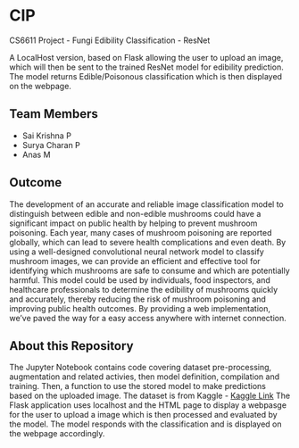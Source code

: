 # CIP

CS6611 Project - Fungi Edibility Classification - ResNet

A LocalHost version, based on Flask allowing the user to upload an image, which will then be sent to the trained ResNet model for edibility prediction.
The model returns Edible/Poisonous classification which is then displayed on the webpage. 


## Team Members 
- Sai Krishna P
- Surya Charan P
- Anas M

## Outcome 
The development of an accurate and reliable image classification model to distinguish between edible and non-edible mushrooms could have a significant impact on public health by helping to prevent mushroom poisoning. Each year, many cases of mushroom poisoning are reported globally, which can lead to severe health complications and even death. By using a well-designed convolutional neural network model to classify mushroom images, we can provide an efficient and effective tool for identifying which mushrooms are safe to consume and which are potentially harmful. This model could be used by individuals, food inspectors, and healthcare professionals to determine the edibility of mushrooms quickly and accurately, thereby reducing the risk of mushroom poisoning and improving public health outcomes. By providing a web implementation, we’ve paved the way for a easy access anywhere with internet connection.  

## About this Repository
The Jupyter Notebook contains code covering dataset pre-processing, augmentation and related activies, then model definition, compilation and training. Then, a function to use the stored model to make predictions based on the uploaded image. 
The dataset is from Kaggle - [Kaggle Link](https://www.kaggle.com/datasets/marcosvolpato/edible-and-poisonous-fungi)
The Flask application uses localhost and the HTML page to display a webpasge for the user to upload a image which is then processed and evaluated by the model. The model responds with the classification and is displayed on the webpage accordingly.
